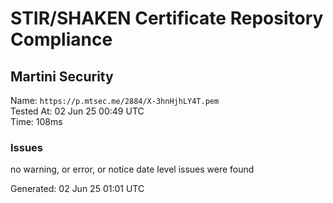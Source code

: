 # STIR/SHAKEN Certificate Repository Compliance

## Martini Security

Name: `https://p.mtsec.me/2884/X-3hnHjhLY4T.pem`\
Tested At: 02 Jun 25 00:49 UTC\
Time: 108ms

### Issues

no warning, or error, or notice date level issues were found

Generated: 02 Jun 25 01:01 UTC